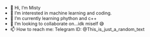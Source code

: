 - 👋 Hi, I’m Misty
- 👀 I’m interested in machine learning and coding.
- 🌱 I’m currently learning phython and c++
- 💞️ I’m looking to collaborate on...idk miself 😅
- 📫 How to reach me: Telegram ID: @This_is_just_a_random_text

<!---
Misus-Misty/Misus-Misty is a ✨ special ✨ repository because its `README.md` (this file) appears on your GitHub profile.
You can click the Preview link to take a look at your changes.
--->
